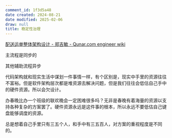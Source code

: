 ```yaml
---
comment_id: 1f3d5a48
date created: 2024-08-21
date modified: 2025-02-06
draw: null
title: 稳定性治理
---
```

[配送运单整体架构设计 - 郑吉敏 - Qunar.com engineer wiki](https://wiki.corp.qunar.com/pages/viewpage.action?pageId=280306765)

主流程是同步的

其他辅助流程异步

代码架构就和现实生活中谋划一件事情一样，有个区别是，现实中手里的资源往往不富裕。但是软件架构层次都是堆资源去解决问题，但是我们往往会低估自己手中的硬件资源。所以会欠设计。

办春晚比办一个班级的联欢晚会一定困难很多吗？无非是春晚有着海量的资源以支持各种复杂的方案罢了。硬件资源永远是这件事的根本，所以永远不要低估自己键盘能够调度的资源。

总是想着自己手里只有三五个人，和手中有三五百人，对方案的重视程度是不同的。

